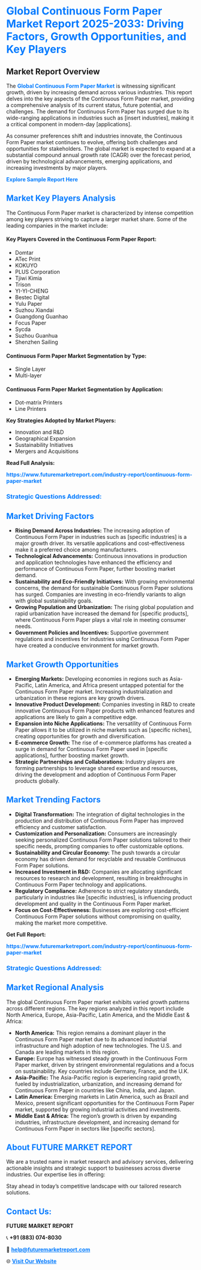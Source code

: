 <h1 style="color: #007BFF;">Global Continuous Form Paper Market Report 2025-2033: Driving Factors, Growth Opportunities, and Key Players</h1>

<section id="overview">
<h2>Market Report Overview</h2>
<p>The <a href="https://www.futuremarketreport.com/industry-report/continuous-form-paper-market" style="color: #007BFF; text-decoration: none;"><strong>Global Continuous Form Paper Market</strong></a> is witnessing significant growth, driven by increasing demand across various industries. This report delves into the key aspects of the Continuous Form Paper market, providing a comprehensive analysis of its current status, future potential, and challenges. The demand for Continuous Form Paper has surged due to its wide-ranging applications in industries such as [insert industries], making it a critical component in modern-day [applications].</p>
<p>As consumer preferences shift and industries innovate, the Continuous Form Paper market continues to evolve, offering both challenges and opportunities for stakeholders. The global market is expected to expand at a substantial compound annual growth rate (CAGR) over the forecast period, driven by technological advancements, emerging applications, and increasing investments by major players.</p>
</section>

<section id="overview">
<p><a href="https://www.futuremarketreport.com/request-sample/reportId=27672" style="color: #007BFF; text-decoration: none;"><strong>Explore Sample Report Here</strong></a></p>
</section>

<section id="key-players">
<h2 style="color: #007BFF;">Market Key Players Analysis</h2>
<p>The Continuous Form Paper market is characterized by intense competition among key players striving to capture a larger market share. Some of the leading companies in the market include:</p>
<h4>Key Players Covered in the Continuous Form Paper Report:</h4>
<ul><li>Domtar</li><li>ATec Print</li><li>KOKUYO</li><li>PLUS Corporation</li><li>Tjiwi Kimia</li><li>Trison</li><li>YI-YI-CHENG</li><li>Bestec Digital</li><li>Yulu Paper</li><li>Suzhou Xiandai</li><li>Guangdong Guanhao</li><li>Focus Paper</li><li>Sycda</li><li>Suzhou Guanhua</li><li>Shenzhen Sailing</li></ul>
<h4>Continuous Form Paper Market Segmentation by Type:</h4>
<ul><li>Single Layer</li><li>Multi-layer</li></ul>

<h4>Continuous Form Paper Market Segmentation by Application:</h4>
<ul><li>Dot-matrix Printers</li><li>Line Printers</li></ul>
<p><strong>Key Strategies Adopted by Market Players:</strong></p>
<ul>
<li>Innovation and R&D</li>
<li>Geographical Expansion</li>
<li>Sustainability Initiatives</li>
<li>Mergers and Acquisitions</li>
</ul>
</section>

<section>
<p><strong>Read Full Analysis: </strong></p><a href="https://www.futuremarketreport.com/industry-report/continuous-form-paper-market" style="color: #007BFF; text-decoration: none;"><strong>https://www.futuremarketreport.com/industry-report/continuous-form-paper-market</strong></a>
<h3 style="color: #007BFF;">Strategic Questions Addressed:</h3>
</section>

<section id="driving-factors">
<h2 style="color: #007BFF;">Market Driving Factors</h2>
<ul>
<li><strong>Rising Demand Across Industries:</strong> The increasing adoption of Continuous Form Paper in industries such as [specific industries] is a major growth driver. Its versatile applications and cost-effectiveness make it a preferred choice among manufacturers.</li>
<li><strong>Technological Advancements:</strong> Continuous innovations in production and application technologies have enhanced the efficiency and performance of Continuous Form Paper, further boosting market demand.</li>
<li><strong>Sustainability and Eco-Friendly Initiatives:</strong> With growing environmental concerns, the demand for sustainable Continuous Form Paper solutions has surged. Companies are investing in eco-friendly variants to align with global sustainability goals.</li>
<li><strong>Growing Population and Urbanization:</strong> The rising global population and rapid urbanization have increased the demand for [specific products], where Continuous Form Paper plays a vital role in meeting consumer needs.</li>
<li><strong>Government Policies and Incentives:</strong> Supportive government regulations and incentives for industries using Continuous Form Paper have created a conducive environment for market growth.</li>
</ul>
</section>

<section id="growth-opportunities">
<h2 style="color: #007BFF;">Market Growth Opportunities</h2>
<ul>
<li><strong>Emerging Markets:</strong> Developing economies in regions such as Asia-Pacific, Latin America, and Africa present untapped potential for the Continuous Form Paper market. Increasing industrialization and urbanization in these regions are key growth drivers.</li>
<li><strong>Innovative Product Development:</strong> Companies investing in R&D to create innovative Continuous Form Paper products with enhanced features and applications are likely to gain a competitive edge.</li>
<li><strong>Expansion into Niche Applications:</strong> The versatility of Continuous Form Paper allows it to be utilized in niche markets such as [specific niches], creating opportunities for growth and diversification.</li>
<li><strong>E-commerce Growth:</strong> The rise of e-commerce platforms has created a surge in demand for Continuous Form Paper used in [specific applications], further boosting market growth.</li>
<li><strong>Strategic Partnerships and Collaborations:</strong> Industry players are forming partnerships to leverage shared expertise and resources, driving the development and adoption of Continuous Form Paper products globally.</li>
</ul>
</section>

<section id="trending-factors">
<h2 style="color: #007BFF;">Market Trending Factors</h2>
<ul>
<li><strong>Digital Transformation:</strong> The integration of digital technologies in the production and distribution of Continuous Form Paper has improved efficiency and customer satisfaction.</li>
<li><strong>Customization and Personalization:</strong> Consumers are increasingly seeking personalized Continuous Form Paper solutions tailored to their specific needs, prompting companies to offer customizable options.</li>
<li><strong>Sustainability and Circular Economy:</strong> The push towards a circular economy has driven demand for recyclable and reusable Continuous Form Paper solutions.</li>
<li><strong>Increased Investment in R&D:</strong> Companies are allocating significant resources to research and development, resulting in breakthroughs in Continuous Form Paper technology and applications.</li>
<li><strong>Regulatory Compliance:</strong> Adherence to strict regulatory standards, particularly in industries like [specific industries], is influencing product development and quality in the Continuous Form Paper market.</li>
<li><strong>Focus on Cost-Effectiveness:</strong> Businesses are exploring cost-efficient Continuous Form Paper solutions without compromising on quality, making the market more competitive.</li>
</ul>
</section>

<section>
<p><strong>Get Full Report: </strong></p><a href="https://www.futuremarketreport.com/industry-report/continuous-form-paper-market" style="color: #007BFF; text-decoration: none;"><strong>https://www.futuremarketreport.com/industry-report/continuous-form-paper-market</strong></a>
<h3 style="color: #007BFF;">Strategic Questions Addressed:</h3>
</section>


<section id="regional-analysis">
<h2 style="color: #007BFF;">Market Regional Analysis</h2>
<p>The global Continuous Form Paper market exhibits varied growth patterns across different regions. The key regions analyzed in this report include North America, Europe, Asia-Pacific, Latin America, and the Middle East & Africa:</p>
<ul>
<li><strong>North America:</strong> This region remains a dominant player in the Continuous Form Paper market due to its advanced industrial infrastructure and high adoption of new technologies. The U.S. and Canada are leading markets in this region.</li>
<li><strong>Europe:</strong> Europe has witnessed steady growth in the Continuous Form Paper market, driven by stringent environmental regulations and a focus on sustainability. Key countries include Germany, France, and the U.K.</li>
<li><strong>Asia-Pacific:</strong> The Asia-Pacific region is experiencing rapid growth, fueled by industrialization, urbanization, and increasing demand for Continuous Form Paper in countries like China, India, and Japan.</li>
<li><strong>Latin America:</strong> Emerging markets in Latin America, such as Brazil and Mexico, present significant opportunities for the Continuous Form Paper market, supported by growing industrial activities and investments.</li>
<li><strong>Middle East & Africa:</strong> The region’s growth is driven by expanding industries, infrastructure development, and increasing demand for Continuous Form Paper in sectors like [specific sectors].</li>
</ul>
</section>

<footer>
<h2 style="color: #007BFF;">About FUTURE MARKET REPORT</h2>
<p>We are a trusted name in market research and advisory services, delivering actionable insights and strategic support to businesses across diverse industries. Our expertise lies in offering:</p>

<p>Stay ahead in today’s competitive landscape with our tailored research solutions.</p>

<h2 style="color: #007BFF;">Contact Us:</h2>
<p><strong>FUTURE MARKET REPORT</strong></p>
<p>📞 <strong>+91 (883) 074-8030</strong></p>
<p>📧 <strong><a href="mailto:help@futuremarketreport.com" style="color: #007BFF;">help@futuremarketreport.com</a></strong></p>
<p>🌐 <strong><a href="https://www.futuremarketreport.com/" style="color: #007BFF;">Visit Our Website</a></strong></p>
</footer>